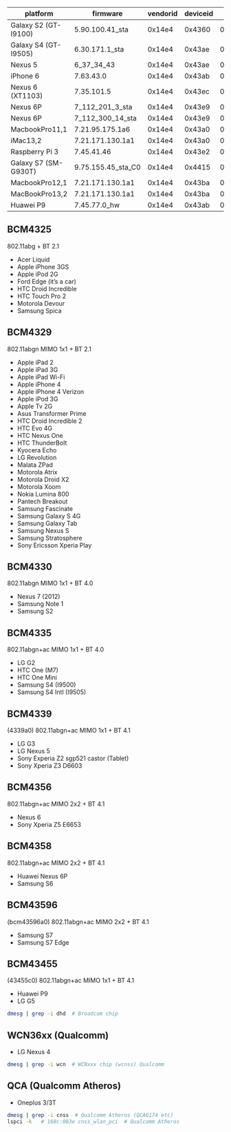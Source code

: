 platform             | firmware           | vendorid | deviceid | radiorev   | chipnum | chiprev | chippackage | corerev | boardid | boardvendor | boardrev | driverrev | ucoderev   | bus | phytype | phyrev | anarev | nvramrev
-------------------- | ------------------ | -------- | -------- | ---------- | ------- | ------- | ----------- | ------- | ------- | ----------- | -------- | --------- | ---------- | --- | ------- | ------ | ------ | --------
Galaxy S2 (GT-I9100) | 5.90.100.41_sta    |   0x14e4 |   0x4360 |  0x2066000 |  0x4330 |     0x3 |         0x8 |    0x19 |   0x532 |      0x14e4 |      2.0 | 0x55a6429 |  0x2b90068 | 0x0 |     0x8 |    0x3 |    0x0 |      0x0
Galaxy S4 (GT-I9505) | 6.30.171.1_sta     |   0x14e4 |   0x43ae | 0x72069000 |  0x4335 |     0x1 |         0x0 |    0x2c |   0x64b |      0x14e4 |     P500 |   0x61eab |  0x32801b3 | 0x0 |     0xb |    0x5 |    0x0 |      0x0
Nexus 5              | 6_37_34_43         |   0x14e4 |   0x43ae | 0x92069000 |  0x4339 |     0x1 |         0x2 |    0x2e |   0x6b6 |      0x14e4 |     P106 | 0x625222b |  0x3570411 | 0x0 |     0xb |    0x6 |    0x0 |        0
iPhone 6             | 7.63.43.0          |   0x14e4 |   0x43ab |   0x44030b |  0x4345 |     0x5 |         0x0 |    0x33 |   0x70b |      0x14e4 |     P307 | 0x73f2b00 | 0x249f4e30 | 0x0 |     0xb |    0xd |    0x0 |  0x7d80c
Nexus 6 (XT1103)     | 7.35.101.5         |   0x14e4 |   0x43ec |   0x292069 |  0x4356 |     0x2 |         0x2 |    0x30 |   0x732 |      0x14e4 |     P101 | 0x7236505 |  0x3c3013c | 0x0 |     0xb |   0x11 |    0x0 |  0x5b2b4
Nexus 6P             | 7_112_201_3_sta    |   0x14e4 |   0x43e9 |   0x2e2069 |  0x4358 |     0x3 |         0x2 |    0x30 |   0x7a1 |      0x14e4 |     P100 | 0x770c903 |  0x3c3013d | 0x0 |     0xb |   0x11 |    0x0 |   500210
Nexus 6P             | 7_112_300_14_sta   |   0x14e4 |   0x43e9 |   0x2e2069 |  0x4358 |     0x3 |         0x2 |    0x30 |   0x7a1 |      0x14e4 |     P100 | 0x77012c0 |  0x3c3013d | 0x0 |     0xb |   0x11 |    0x0 |  0x7a1f2
MacbookPro11,1       | 7.21.95.175.1a6    |   0x14e4 |   0x43a0 |    0x42069 |  0x4360 |     0x3 |         0x0 |    0x2a |   0x112 |      0x106b |     A420 | 0x7155faf |  0x3a9d897 | 0x1 |     0xb |    0x1 |    0x0 |        0
iMac13,2             | 7.21.171.130.1a1   |   0x14e4 |   0x43a0 |    0x42069 |  0x4360 |     0x3 |         0x0 |    0x2a |   0x135 |      0x106b |     A405 | 0x715ab82 |  0x3a9cd71 | 0x1 |     0xb |    0x1 |    0x0 |        0
Raspberry Pi 3       | 7.45.41.46         |   0x14e4 |   0x43e2 |   0x3da000 |  0xa9a6 |     0x1 |         0x4 |    0x27 |   0x726 |      0x14e4 |     P101 | 0x72d292e |  0x413080c | 0x0 |     0xc |    0x0 |    0x0 |      0x0
Galaxy S7 (SM-G930T) | 9.75.155.45_sta_C0 |   0x14e4 |   0x4415 |   0x1903eb |  0xaa4c |     0x0 |         0x0 |    0x3b |   0x7c5 |      0x14e4 |     P101 |   0x94b9b |  0x4240810 | 0x0 |     0xb |   0x18 |    0x0 |  0x7f9e9
MacbookPro12,1       | 7.21.171.130.1a1   |   0x14e4 |   0x43ba |    0x72069 |  0xaa52 |     0x1 |         0x0 |    0x31 |   0x133 |      0x106b |     P318 | 0x715ab82 |  0x3a9cd71 | 0x1 |     0xb |   0x12 |    0x0 |        0
MacBookPro13,2       | 7.21.171.130.1a1   |   0x14e4 |   0x43ba |    0xd2069 |  0xaa52 |     0x2 |         0x1 |    0x31 |   0x157 |      0x106b |     P108 | 0x715ab82 |  0x3a9cd71 | 0x1 |     0xb |   0x12 |    0x0 |        0
Huawei P9            | 7.45.77.0_hw       |   0x14e4 |   0x43ab |   0x58030b |  0x4345 |     0x6 |         0x2 |    0x36 |   0x6e4 |      0x14e4 |     P304 | 0x72d4d00 |  0x4130810 | 0x0 |     0xb |   0x14 |    0x0 |  0x79ac5

## BCM4325
802.11abg + BT 2.1

- Acer Liquid
- Apple iPhone 3GS
- Apple iPod 2G
- Ford Edge (it’s a car)
- HTC Droid Incredible
- HTC Touch Pro 2
- Motorola Devour
- Samsung Spica

## BCM4329
802.11abgn MIMO 1x1 + BT 2.1

- Apple iPad 2
- Apple iPad 3G
- Apple iPad Wi-Fi
- Apple iPhone 4
- Apple iPhone 4 Verizon
- Apple iPod 3G
- Apple Tv 2G
- Asus Transformer Prime
- HTC Droid Incredible 2
- HTC Evo 4G
- HTC Nexus One
- HTC ThunderBolt
- Kyocera Echo
- LG Revolution
- Malata ZPad
- Motorola Atrix
- Motorola Droid X2
- Motorola Xoom
- Nokia Lumina 800
- Pantech Breakout
- Samsung Fascinate
- Samsung Galaxy S 4G
- Samsung Galaxy Tab
- Samsung Nexus S
- Samsung Stratosphere
- Sony Ericsson Xperia Play

## BCM4330
802.11abgn MIMO 1x1 + BT 4.0

- Nexus 7 (2012)
- Samsung Note 1
- Samsung S2

## BCM4335
802.11abgn+ac MIMO 1x1 + BT 4.0

- LG G2
- HTC One (M7)
- HTC One Mini
- Samsung S4 (I9500)
- Samsung S4 Intl (I9505)

## BCM4339
(4339a0) 802.11abgn+ac MIMO 1x1 + BT 4.1

- LG G3
- LG Nexus 5
- Sony Experia Z2 sgp521 castor (Tablet)
- Sony Xperia Z3 D6603

## BCM4356
802.11abgn+ac MIMO 2x2 + BT 4.1

- Nexus 6
- Sony Xperia Z5 E6653

## BCM4358
802.11abgn+ac MIMO 2x2 + BT 4.1

- Huawei Nexus 6P
- Samsung S6

## BCM43596
(bcm43596a0) 802.11abgn+ac MIMO 2x2 + BT 4.1

- Samsung S7
- Samsung S7 Edge

## BCM43455
(43455c0) 802.11abgn+ac MIMO 1x1 + BT 4.1

- Huawei P9
- LG G5

```bash
dmesg | grep -i dhd  # Broadcom chip
```

## WCN36xx (Qualcomm)

- LG Nexus 4

```bash
dmesg | grep -i wcn  # WCNxxx chip (wcnss) Qualcomm
```

## QCA (Qualcomm Atheros)

- Oneplus 3/3T

```bash
dmesg | grep -i cnss  # Qualcomm Atheros (QCA6174 etc)
lspci -k   # 168c:003e cnss_wlan_pci  # Qualcomm Atheros
```
